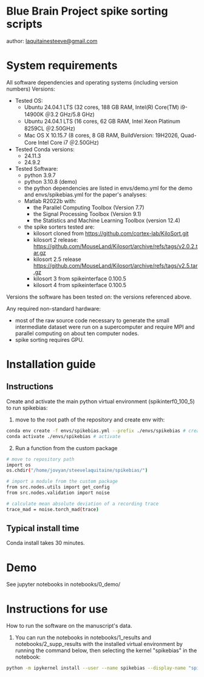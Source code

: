 # Blue Brain Project spike sorting scripts

author: laquitainesteeve@gmail.com

# System requirements

All software dependencies and operating systems (including version numbers)
Versions: 

* Tested OS:
    * Ubuntu 24.04.1 LTS (32 cores, 188 GB RAM, Intel(R) Core(TM) i9-14900K ＠3.2 GHz/5.8 GHz)
    * Ubuntu 24.04.1 LTS (16 cores, 62 GB RAM, Intel Xeon Platinum 8259CL ＠2.50GHz)
    * Mac OS X 10.15.7 (8 cores, 8 GB RAM, BuildVersion: 19H2026, Quad-Core Intel Core i7 ＠2.50GHz) 
* Tested Conda versions:
    * 24.11.3
    * 24.9.2
* Tested Software:
  * python 3.9.7
  * python 3.10.8 (demo)
  * the python dependencies are listed in envs/demo.yml for the demo and envs/spikebias.yml for the paper's analyses:
  * Matlab R2022b with: 
    * the Parallel Computing Toolbox (Version 7.7)
    * the Signal Processing Toolbox (Version 9.1) 
    * the Statistics and Machine Learning Toolbox (version 12.4)
  * the spike sorters tested are:
    * kilosort cloned from https://github.com/cortex-lab/KiloSort.git
    * kilosort 2 release: https://github.com/MouseLand/Kilosort/archive/refs/tags/v2.0.2.tar.gz
    * kilosort 2.5 release https://github.com/MouseLand/Kilosort/archive/refs/tags/v2.5.tar.gz
    * kilosort 3 from spikeinterface 0.100.5
    * kilosort 4 from spikeinterface 0.100.5

Versions the software has been tested on: the versions referenced above.

Any required non-standard hardware: 
* most of the raw source code necessary to generate the small intermediate dataset were run on a supercomputer and require MPI and parallel computing on about ten computer nodes.
* spike sorting requires GPU.

# Installation guide

## Instructions

Create and activate the main python virtual environment (spikinterf0_100_5) to run spikebias:

1. move to the root path of the repository and create env with: 

```bash 
conda env create -f envs/spikebias.yml --prefix ./envs/spikebias # create
conda activate ./envs/spikebias # activate
```

2. Run a function from the custom package 

```bash
# move to repository path
import os
os.chdir("/home/jovyan/steevelaquitaine/spikebias/")

# import a module from the custom package
from src.nodes.utils import get_config
from src.nodes.validation import noise

# calculate mean absolute deviation of a recording trace
trace_mad = noise.torch_mad(trace)
```

## Typical install time

Conda install takes 30 minutes.

# Demo

See jupyter notebooks in notebooks/0_demo/

# Instructions for use 

How to run the software on the manuscript's data.

1. You can run the notebooks in notebooks/1_results and notebooks/2_supp_results with the installed virtual environment by running the command below, then selecting the kernel "spikebias" in the notebook:

```bash
python -m ipykernel install --user --name spikebias --display-name "spikebias"
```
